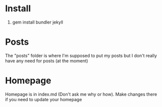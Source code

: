 # Install
1. gem install bundler jekyll

# Posts
The "posts" folder is where I'm supposed to put my posts but I don't really have any need for posts (at the moment)

# Homepage
Homepage is in index.md (Don't ask me why or how). Make changes there if you need to update your homepage